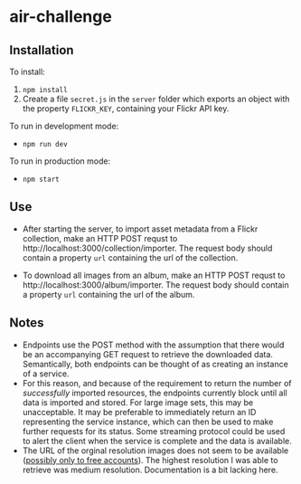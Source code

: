 # air-challenge

## Installation

To install:

1. `npm install`
2. Create a file `secret.js` in the `server` folder which exports an object with the property `FLICKR_KEY`, containing your Flickr API key.

To run in development mode:

- `npm run dev`

To run in production mode:

- `npm start`

## Use

- After starting the server, to import asset metadata from a Flickr collection, make an HTTP POST requst to http://localhost:3000/collection/importer. The request body should contain a property `url` containing the url of the collection.

- To download all images from an album, make an HTTP POST requst to http://localhost:3000/album/importer. The request body should contain a property `url` containing the url of the album.

## Notes

- Endpoints use the POST method with the assumption that there would be an accompanying GET request to retrieve the downloaded data. Semantically, both endpoints can be thought of as creating an instance of a service.
- For this reason, and because of the requirement to return the number of _successfully_ imported resources, the endpoints currently block until all data is imported and stored. For large image sets, this may be unacceptable. It may be preferable to immediately return an ID representing the service instance, which can then be used to make further requests for its status. Some streaming protocol could be used to alert the client when the service is complete and the data is available.
- The URL of the orginal resolution images does not seem to be available ([possibly only to free accounts](https://www.flickr.com/groups/51035612836@N01/discuss/72157623814730992/)). The highest resolution I was able to retrieve was medium resolution. Documentation is a bit lacking here.
